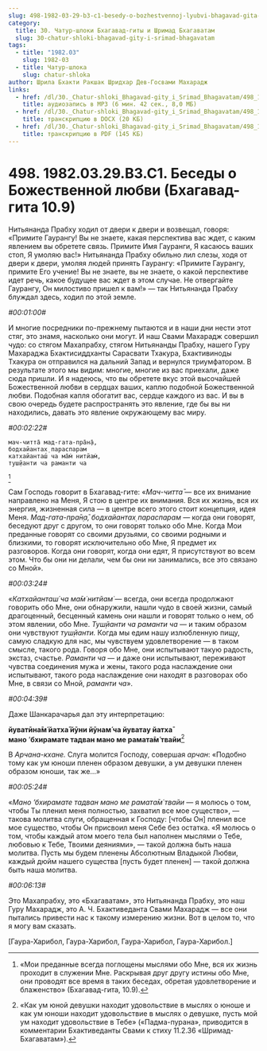```yaml
---
slug: 498-1982-03-29-b3-c1-besedy-o-bozhestvennoj-lyubvi-bhagavad-gita-10-9
category:
  title: 30. Чатур-шлоки Бхагавад-гиты и Шримад Бхагаватам
  slug: 30-chatur-shloki-bhagavad-gity-i-srimad-bhagavatam
tags:
  - title: "1982.03"
    slug: 1982-03
  - title: Чатур-шлока
    slug: chatur-shloka
author: Шрила Бхакти Ракшак Шридхар Дев-Госвами Махарадж
links:
  - href: /dl/30._Chatur-shloki_Bhagavad-gity_i_Srimad_Bhagavatam/498_1982.03.29.B3.C1_SridharMj_Besedy_o_Bozhestvennoj_ljubvi_(Bhagavad-gita_10.9).mp3
    title: аудиозапись в MP3 (6 мин. 42 сек., 8,0 МБ)
  - href: /dl/30._Chatur-shloki_Bhagavad-gity_i_Srimad_Bhagavatam/498_1982.03.29.B3.C1_SridharMj_Besedy_o_Bozhestvennoj_ljubvi_(Bhagavad-gita_10.9).docx
    title: транскрипцию в DOCX (20 КБ)
  - href: /dl/30._Chatur-shloki_Bhagavad-gity_i_Srimad_Bhagavatam/498_1982.03.29.B3.C1_SridharMj_Besedy_o_Bozhestvennoj_ljubvi_(Bhagavad-gita_10.9).pdf
    title: транскрипцию в PDF (145 КБ)
---
```


# 498. 1982.03.29.B3.C1. Беседы о Божественной любви (Бхагавад-гита 10.9)

Нитьянанда Прабху ходил от двери к двери и возвещал, говоря: «Примите Гаурангу! Вы не знаете, какая перспектива вас ждет, с каким явлением вы обретете связь. Примите Имя Гауранги, Я касаюсь ваших стоп, Я умоляю вас!» Нитьянанда Прабху обильно лил слезы, ходя от двери к двери, умоляя людей принять Гаурангу: «Примите Гаурангу, примите Его учение! Вы не знаете, вы не знаете, о какой перспективе идет речь, какое будущее вас ждет в этом случае. Не отвергайте Гаурангу, Он милостиво пришел к вам!» — так Нитьянанда Прабху блуждал здесь, ходил по этой земле.

*#00:01:00#*

И многие посредники по-прежнему пытаются и в наши дни нести этот стяг, это знамя, насколько они могут. И наш Свами Махарадж совершил чудо: со стягом Махапрабху, стягом Нитьянанды Прабху, нашего Гуру Махараджа Бхактисиддханты Сарасвати Тхакура, Бхактивиноды Тхакура он отправился на дальний Запад и вернулся триумфатором. В результате этого мы видим: многие, многие из вас приехали, даже сюда пришли. И я надеюсь, что вы обретете вкус этой высочайшей Божественной любви в сердцах ваших, каплю подобной Божественной любви. Подобная капля обогатит вас, сердце каждого из вас. И вы в свою очередь будете распространять это явление, где бы вы ни находились, давать это явление окружающему вас миру.

*#00:02:22#*

    мач-читта̄ мад-гата-пра̄н̣а̄,
    бодхайантах̣ параспарам
    катхайанташ́ ча ма̄м̇ нитйам̇,
    туш̣йанти ча раманти ча
[^_ftn1]

Сам Господь говорит в Бхагавад-гите: «*Мач-читта̄* — все их внимание направлено на Меня, Я стою в центре их внимания. Вся их жизнь, вся их энергия, жизненная сила — в центре всего этого стоит концепция, идея Меня. *Мад-гата-пра̄н̣а̄, бодхайантах̣ параспарам* — когда они говорят, беседуют друг с другом, то они говорят только обо Мне. Когда Мои преданные говорят со своими друзьями, со своими родными и близкими, то говорят исключительно обо Мне, Я предмет их разговоров. Когда они говорят, когда они едят, Я присутствуют во всем этом. Что бы они ни делали, чем бы они ни занимались, все это связано со Мной».

*#00:03:24#*

«*Катхайанташ́ ча ма̄м̇ нитйам̇* — всегда, они всегда продолжают говорить обо Мне, они обнаружили, нашли чудо в своей жизни, самый драгоценный, бесценный камень они нашли и говорят только о нем, об этом явлении, обо Мне. *Туш̣йанти ча раманти ча* — и таким образом они чувствуют *туш̣йанти.* Когда мы едим нашу излюбленную пищу, самую сладкую для нас, мы чувствуем удовлетворение — в таком смысле, такого рода. Говоря обо Мне, они испытывают такую радость, экстаз, счастье. *Раманти ча* — и даже они испытывают, переживают чувства соединения мужа и жены, такого рода наслаждение они испытывают, такого рода наслаждение они находят в разговорах обо Мне, в связи со Мной, *раманти ча*».

*#00:04:39#*

Даже Шанкарачарья дал эту интерпретацию:

**йуватӣна̄м́ йатха̄ йӯни йӯнам́ ча йуватау йатха̄**\
**мано** ’**бхирамате тадван мано ме рамата̄м́ твайи**[^_ftn2]

В *Арчана-кхане.* Слуга молится Господу, совершая *арчан*: «Подобно тому как ум юноши пленен образом девушки, а ум девушки пленен образом юноши, так же…»

*#00:05:24#*

«*Мано ’бхирамате тадван мано ме рамата̄м́ твайи* — я молюсь о том, чтобы Ты пленил меня полностью, захватил все мое существо», — такова молитва слуги, обращенная к Господу: [чтобы Он] пленил все мое существо, чтобы Он присвоил меня Себе без остатка. «Я молюсь о том, чтобы каждый атом моего тела был наполнен мыслями о Тебе, любовью к Тебе, Твоими деяниями», — такой должна быть наша молитва. Пусть мы будем пленены Абсолютным Владыкой Любви, каждый дюйм нашего существа [пусть будет пленен] — такой должна быть наша молитва.

*#00:06:13#*

Это Махапрабху, это «Бхагаватам», это Нитьянанда Прабху, это наш Гуру Махарадж, это А. Ч. Бхактиведанта Свами Махарадж — все они пытались привести нас к такому измерению жизни. Вот в целом то, что я могу вам сказать.

[Гаура-Харибол, Гаура-Харибол, Гаура-Харибол, Гаура-Харибол.]



[^_ftn1]: «Мои преданные всегда поглощены мыслями обо Мне, вся их жизнь проходит в служении Мне. Раскрывая друг другу истины обо Мне, они проводят все время в таких беседах, обретая удовлетворение и блаженство» (Бхагавад-гита, 10.9).

[^_ftn2]: «Как ум юной девушки находит удовольствие в мыслях о юноше и как ум юноши находит удовольствие в мыслях о девушке, пусть мой ум находит удовольствие в Тебе» («Падма-пурана», приводится в комментарии Бхактиведанты Свами к стиху 11.2.36 «Шримад-Бхагаватам»).

